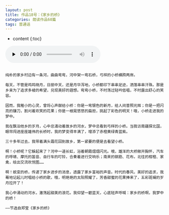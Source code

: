 ```yaml
---
layout: post
title: 作品18号：《家乡的桥》
categories: 朗读作品60篇
tags: 普通话
---
```


* content
{:toc}



<audio id="audio" controls="" preload="none">
<source id="MP3" src="https://www.conceptenglish.cn/x/PTH60/18.MP3">
</audio>



```

纯朴的家乡村边有一条河，曲曲弯弯，河中架一弯石桥，弓样的小桥横跨两岸。

每天，不管是鸡鸣晓月，日丽中天，还是月华泻地，小桥都印下串串足迹，洒落串串汗珠。那是乡亲为了追求多棱的希望，兑现美好的遐想。弯弯小桥，不时荡过轻吟低唱，不时露出舒心的笑容。

因而，我稚小的心灵，曾将心声献给小桥：你是一弯银色的新月，给人间普照光辉；你是一把闪亮的镰刀，割刈着欢笑的花果；你是一根晃悠悠的扁担，挑起了彩色的明天！哦，小桥走进我的梦中。

我在飘泊他乡的岁月，心中总涌动着故乡的河水，梦中总看到弓样的小桥。当我访南疆探北国，眼帘闯进座座雄伟的长桥时，我的梦变得丰满了，增添了赤橙黄绿青蓝紫。

三十多年过去，我带着满头霜花回到故乡，第一紧要的便是去看望小桥。

啊！小桥呢？它躲起来了？河中一道长虹，浴着朝霞熠熠闪光。哦，雄浑的大桥敞开胸怀，汽车的呼啸、摩托的笛音、自行车的叮铃，合奏着进行交响乐；南来的钢筋、花布，北往的柑橙、家禽，绘出交流欢悦图……

啊！蜕变的桥，传递了家乡进步的消息，透露了家乡富裕的声音。时代的春风，美好的追求，我蓦地记起儿时唱给小桥的歌，哦，明艳艳的太阳照耀了，芳香甜蜜的花果捧来了，五彩斑斓的岁月拉开了！

我心中涌动的河水，激荡起甜美的浪花。我仰望一碧蓝天，心底轻声呼喊：家乡的桥啊，我梦中的桥！

——节选自郑莹《家乡的桥》

```
